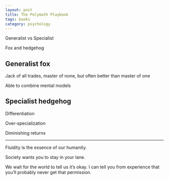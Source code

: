 ```yaml
---
layout: post
title: The Polymath Playbook
tags: books
category: psychology 
---
```


Generalist vs Specialist

Fox and hedgehog 

## Generalist fox 

Jack of all trades, master of none, but often better than master of one 

Able to combine mental models 

## Specialist hedgehog 

Differentiation

Over-specialization

Diminishing returns

--- 

Fluidity is the essence of our humanity.

Society wants you to stay in your lane.

We wait for the world to tell us it’s okay. I can tell you from experience that you’ll probably never get that permission.

